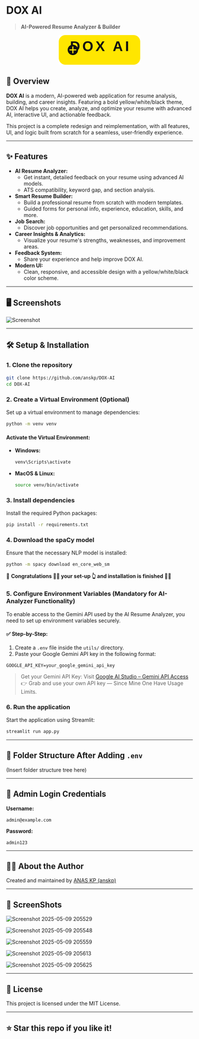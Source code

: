 # DOX AI

> **AI-Powered Resume Analyzer & Builder**

<p align="center">
  <img src="assets/doxai-logo.svg" alt="DOX AI Logo" width="220"/>
</p>

## 🚀 Overview

**DOX AI** is a modern, AI-powered web application for resume analysis, building, and career insights. Featuring a bold yellow/white/black theme, DOX AI helps you create, analyze, and optimize your resume with advanced AI, interactive UI, and actionable feedback.

This project is a complete redesign and reimplementation, with all features, UI, and logic built from scratch for a seamless, user-friendly experience.

---

## ✨ Features

- **AI Resume Analyzer:**
  - Get instant, detailed feedback on your resume using advanced AI models.
  - ATS compatibility, keyword gap, and section analysis.
- **Smart Resume Builder:**
  - Build a professional resume from scratch with modern templates.
  - Guided forms for personal info, experience, education, skills, and more.
- **Job Search:**
  - Discover job opportunities and get personalized recommendations.
- **Career Insights & Analytics:**
  - Visualize your resume's strengths, weaknesses, and improvement areas.
- **Feedback System:**
  - Share your experience and help improve DOX AI.
- **Modern UI:**
  - Clean, responsive, and accessible design with a yellow/white/black color scheme.

---

## 🖥️ Screenshots

![Screenshot](https://user-images.githubusercontent.com/202119875/placeholder.png)

---

## 🛠️ Setup & Installation

### 1. Clone the repository
   ```bash
git clone https://github.com/anskp/DOX-AI
cd DOX-AI
   ```

### 2. Create a Virtual Environment (Optional)
Set up a virtual environment to manage dependencies:
```bash
python -m venv venv
```

#### Activate the Virtual Environment:
- **Windows:**
  ```bash
  venv\Scripts\activate
  ```
- **MacOS & Linux:**
  ```bash
  source venv/bin/activate
  ```

### 3. Install dependencies
Install the required Python packages:
   ```bash
   pip install -r requirements.txt
   ```

### 4. Download the spaCy model
Ensure that the necessary NLP model is installed:
   ```bash
   python -m spacy download en_core_web_sm
   ```
   
🎉 **Congratulations 🥳😱 your set-up 👆 and installation is finished 🥳😱**

### 5. Configure Environment Variables (Mandatory for AI-Analyzer Functionality)
To enable access to the Gemini API used by the AI Resume Analyzer, you need to set up environment variables securely.

#### ✅ Step-by-Step:
1. Create a `.env` file inside the `utils/` directory.
2. Paste your Google Gemini API key in the following format:

```env
GOOGLE_API_KEY=your_google_gemini_api_key
```

> Get your Gemini API Key: Visit [Google AI Studio – Gemini API Access](https://aistudio.google.com/app/apikey) 👉 Grab and use your own API key — Since Mine One Have Usage Limits.

### 6. Run the application
Start the application using Streamlit:
   ```bash
   streamlit run app.py
   ```

---

## 📁 Folder Structure After Adding `.env`

(Insert folder structure tree here)

---

## 🔐 Admin Login Credentials

**Username:**
```
admin@example.com
```
**Password:**
```
admin123
```

---

## 🙋‍♂️ About the Author

Created and maintained by [ANAS KP (anskp)](https://github.com/anskp)

---

## 📸 ScreenShots

![Screenshot 2025-05-09 205529](https://github.com/user-attachments/assets/04d442eb-ba6e-4860-ba98-75838a7b0839)

![Screenshot 2025-05-09 205548](https://github.com/user-attachments/assets/b395c6c1-565f-416b-8af6-eb029d51b069)

![Screenshot 2025-05-09 205559](https://github.com/user-attachments/assets/d6352181-6223-45d7-939b-ae69c60d11f4)

![Screenshot 2025-05-09 205613](https://github.com/user-attachments/assets/575d35a8-3e28-4bde-bb53-d7f8995fa613)

![Screenshot 2025-05-09 205625](https://github.com/user-attachments/assets/19af9490-e02d-40cd-bcc9-fa79a9194b35)

---

## 📄 License

This project is licensed under the MIT License.

---

## ⭐️ Star this repo if you like it!
